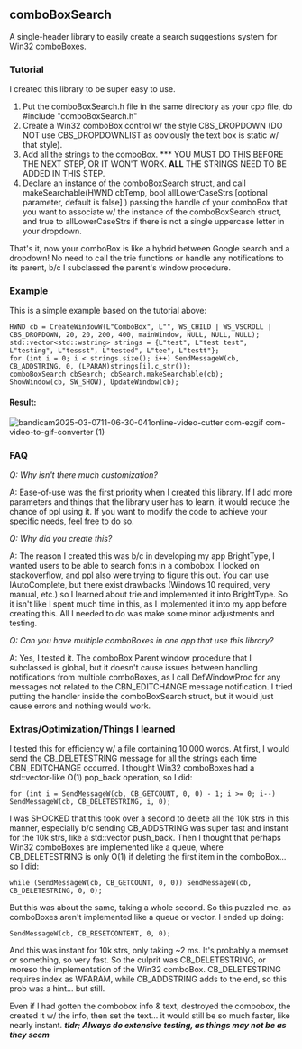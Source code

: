 ## comboBoxSearch
A single-header library to easily create a search suggestions system for Win32 comboBoxes.
### Tutorial
I created this library to be super easy to use.

1. Put the comboBoxSearch.h file in the same directory as your cpp file, do #include "comboBoxSearch.h"
2. Create a Win32 comboBox control w/ the style CBS_DROPDOWN (DO NOT use CBS_DROPDOWNLIST as obviously the text box is static w/ that style).
3. Add all the strings to the comboBox. *** YOU MUST DO THIS BEFORE THE NEXT STEP, OR IT WON'T WORK.  **ALL** THE STRINGS NEED TO BE ADDED IN THIS STEP.
4. Declare an instance of the comboBoxSearch struct, and call makeSearchable(HWND cbTemp, bool allLowerCaseStrs [optional parameter, default is false] ) passing the handle of your comboBox that you want to associate w/ the instance of the comboBoxSearch struct, and true to allLowerCaseStrs if there is not a single uppercase letter in your dropdown.

That's it, now your comboBox is like a hybrid between Google search and a dropdown! No need to call the trie functions or handle any notifications to its parent, b/c I subclassed the parent's window procedure.
### Example
This is a simple example based on the tutorial above:
```
HWND cb = CreateWindowW(L"ComboBox", L"", WS_CHILD | WS_VSCROLL | CBS_DROPDOWN, 20, 20, 200, 400, mainWindow, NULL, NULL, NULL);
std::vector<std::wstring> strings = {L"test", L"test test", L"testing", L"tessst", L"tested", L"tee", L"testt"};
for (int i = 0; i < strings.size(); i++) SendMessageW(cb, CB_ADDSTRING, 0, (LPARAM)strings[i].c_str());
comboBoxSearch cbSearch; cbSearch.makeSearchable(cb);
ShowWindow(cb, SW_SHOW), UpdateWindow(cb);
```
#### Result:

![bandicam2025-03-0711-06-30-041online-video-cutter com-ezgif com-video-to-gif-converter (1)](https://github.com/user-attachments/assets/54b9ac31-2401-4539-9bb6-0b85f8f30708)
### FAQ
*Q: Why isn't there much customization?*

A: Ease-of-use was the first priority when I created this library. If I add more parameters and things that the library user has to learn, it would reduce the chance of ppl using it. If you want to modify the code to achieve your specific needs, feel free to do so.

*Q: Why did you create this?*

A: The reason I created this was b/c in developing my app BrightType, I wanted users to be able to search fonts in a combobox. I looked on stackoverflow, and ppl also were trying to figure this out. You can use IAutoComplete, but there exist drawbacks (Windows 10 required, very manual, etc.) so I learned about trie and implemented it into BrightType. So it isn't like I spent much time in this, as I implemented it into my app before creating this. All I needed to do was make some minor adjustments and testing. 

*Q: Can you have multiple comboBoxes in one app that use this library?*

A: Yes, I tested it. The comboBox Parent window procedure that I subclassed is global, but it doesn't cause issues between handling notifications from multiple comboBoxes, as I call DefWindowProc for any messages not related to the CBN_EDITCHANGE message notification. I tried putting the handler inside the comboBoxSearch struct, but it would just cause errors and nothing would work.

### Extras/Optimization/Things I learned
I tested this for efficiency w/ a file containing 10,000 words.
At first, I would send the CB_DELETESTRING message for all the strings each time CBN_EDITCHANGE occurred. I thought Win32 comboBoxes had a std::vector-like O(1) pop_back operation, so I did:
```
for (int i = SendMessageW(cb, CB_GETCOUNT, 0, 0) - 1; i >= 0; i--) SendMessageW(cb, CB_DELETESTRING, i, 0);
```
I was SHOCKED that this took over a second to delete all the 10k strs in this manner, especially b/c sending CB_ADDSTRING was super fast and instant for the 10k strs, like a std::vector push_back. 
Then I thought that perhaps Win32 comboBoxes are implemented like a queue, where CB_DELETESTRING is only O(1) if deleting the first item in the comboBox... so I did:
```
while (SendMessageW(cb, CB_GETCOUNT, 0, 0)) SendMessageW(cb, CB_DELETESTRING, 0, 0);
```
But this was about the same, taking a whole second. So this puzzled me, as comboBoxes aren't implemented like a queue or vector. I ended up doing:
```
SendMessageW(cb, CB_RESETCONTENT, 0, 0);
```
And this was instant for 10k strs, only taking ~2 ms. It's probably a memset or something, so very fast.
So the culprit was CB_DELETESTRING, or moreso the implementation of the Win32 comboBox. CB_DELETESTRING requires index as WPARAM, while CB_ADDSTRING adds to the end, so this prob was a hint... but still.

Even if I had gotten the combobox info & text, destroyed the combobox, the created it w/ the info, then set the text... it would still be so much faster, like nearly instant. 
***tldr; Always do extensive testing, as things may not be as they seem***
